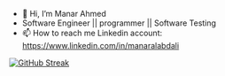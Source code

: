 - 👋 Hi, I’m  Manar Ahmed
- Software Engineer || programmer || Software Testing 
- 📫 How to reach me Linkedin account: https://www.linkedin.com/in/manaralabdali

<a href="https://git.io/streak-stats"><img src="https://github-readme-streak-stats.herokuapp.com?user=Manarahmed99&theme=violet-dark" alt="GitHub Streak" /></a>

<!---
Manarahmed99/Manarahmed99 is a ✨ special ✨ repository because its `README.md` (this file) appears on your GitHub profile.
You can click the Preview link to take a look at your changes.
--->
